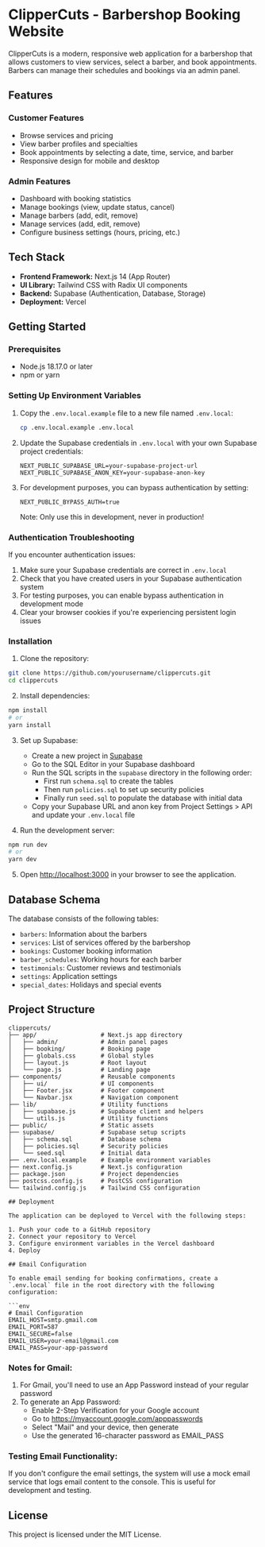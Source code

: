 # ClipperCuts - Barbershop Booking Website

ClipperCuts is a modern, responsive web application for a barbershop that allows customers to view services, select a barber, and book appointments. Barbers can manage their schedules and bookings via an admin panel.

## Features

### Customer Features
- Browse services and pricing
- View barber profiles and specialties
- Book appointments by selecting a date, time, service, and barber
- Responsive design for mobile and desktop

### Admin Features
- Dashboard with booking statistics
- Manage bookings (view, update status, cancel)
- Manage barbers (add, edit, remove)
- Manage services (add, edit, remove)
- Configure business settings (hours, pricing, etc.)

## Tech Stack

- **Frontend Framework:** Next.js 14 (App Router)
- **UI Library:** Tailwind CSS with Radix UI components
- **Backend:** Supabase (Authentication, Database, Storage)
- **Deployment:** Vercel

## Getting Started

### Prerequisites
- Node.js 18.17.0 or later
- npm or yarn

### Setting Up Environment Variables

1. Copy the `.env.local.example` file to a new file named `.env.local`:
   ```bash
   cp .env.local.example .env.local
   ```

2. Update the Supabase credentials in `.env.local` with your own Supabase project credentials:
   ```
   NEXT_PUBLIC_SUPABASE_URL=your-supabase-project-url
   NEXT_PUBLIC_SUPABASE_ANON_KEY=your-supabase-anon-key
   ```

3. For development purposes, you can bypass authentication by setting:
   ```
   NEXT_PUBLIC_BYPASS_AUTH=true
   ```
   Note: Only use this in development, never in production!

### Authentication Troubleshooting

If you encounter authentication issues:

1. Make sure your Supabase credentials are correct in `.env.local`
2. Check that you have created users in your Supabase authentication system
3. For testing purposes, you can enable bypass authentication in development mode
4. Clear your browser cookies if you're experiencing persistent login issues

### Installation

1. Clone the repository:
```bash
git clone https://github.com/yourusername/clippercuts.git
cd clippercuts
```

2. Install dependencies:
```bash
npm install
# or
yarn install
```

3. Set up Supabase:
   - Create a new project in [Supabase](https://app.supabase.com)
   - Go to the SQL Editor in your Supabase dashboard
   - Run the SQL scripts in the `supabase` directory in the following order:
     - First run `schema.sql` to create the tables
     - Then run `policies.sql` to set up security policies
     - Finally run `seed.sql` to populate the database with initial data
   - Copy your Supabase URL and anon key from Project Settings > API and update your `.env.local` file

4. Run the development server:
```bash
npm run dev
# or
yarn dev
```

5. Open [http://localhost:3000](http://localhost:3000) in your browser to see the application.

## Database Schema

The database consists of the following tables:

- `barbers`: Information about the barbers
- `services`: List of services offered by the barbershop
- `bookings`: Customer booking information
- `barber_schedules`: Working hours for each barber
- `testimonials`: Customer reviews and testimonials
- `settings`: Application settings
- `special_dates`: Holidays and special events

## Project Structure

```
clippercuts/
├── app/                  # Next.js app directory
│   ├── admin/            # Admin panel pages
│   ├── booking/          # Booking page
│   ├── globals.css       # Global styles
│   ├── layout.js         # Root layout
│   └── page.js           # Landing page
├── components/           # Reusable components
│   ├── ui/               # UI components
│   ├── Footer.jsx        # Footer component
│   └── Navbar.jsx        # Navigation component
├── lib/                  # Utility functions
│   ├── supabase.js       # Supabase client and helpers
│   └── utils.js          # Utility functions
├── public/               # Static assets
├── supabase/             # Supabase setup scripts
│   ├── schema.sql        # Database schema
│   ├── policies.sql      # Security policies
│   └── seed.sql          # Initial data
├── .env.local.example    # Example environment variables
├── next.config.js        # Next.js configuration
├── package.json          # Project dependencies
├── postcss.config.js     # PostCSS configuration
└── tailwind.config.js    # Tailwind CSS configuration

## Deployment

The application can be deployed to Vercel with the following steps:

1. Push your code to a GitHub repository
2. Connect your repository to Vercel
3. Configure environment variables in the Vercel dashboard
4. Deploy

## Email Configuration

To enable email sending for booking confirmations, create a `.env.local` file in the root directory with the following configuration:

```env
# Email Configuration
EMAIL_HOST=smtp.gmail.com
EMAIL_PORT=587
EMAIL_SECURE=false
EMAIL_USER=your-email@gmail.com
EMAIL_PASS=your-app-password
```

### Notes for Gmail:

1. For Gmail, you'll need to use an App Password instead of your regular password
2. To generate an App Password:
   - Enable 2-Step Verification for your Google account
   - Go to https://myaccount.google.com/apppasswords
   - Select "Mail" and your device, then generate
   - Use the generated 16-character password as EMAIL_PASS

### Testing Email Functionality:

If you don't configure the email settings, the system will use a mock email service that logs email content to the console. This is useful for development and testing.

## License

This project is licensed under the MIT License.
